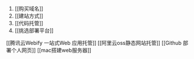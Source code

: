 1. [[购买域名]]
2. [[建站方式]]
3. [[代码托管]]
4. [[挑选部署平台]]

[[腾讯云Webify 一站式Web 应用托管]]
[[阿里云oss静态网站托管]]
[[Github 部署个人网页]]
[[mac搭建web服务器]]
